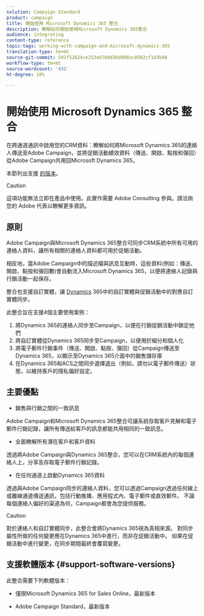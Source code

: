 ```yaml
---
solution: Campaign Standard
product: campaign
title: 開始使用 Microsoft Dynamics 365 整合
description: 瞭解如何開始使用Microsoft Dynamics 365整合
audience: integrating
content-type: reference
topic-tags: working-with-campaign-and-microsoft-dynamics-365
translation-type: tm+mt
source-git-commit: 501f52624ce253eb7b0d36d908ac8502cf1d3b48
workflow-type: tm+mt
source-wordcount: '431'
ht-degree: 10%

---
```



# 開始使用 Microsoft Dynamics 365 整合

在跨通道通訊中啟用您的CRM資料：瞭解如何將Microsoft Dynamics 365的連絡人傳送至Adobe Campaign，並將促銷活動績效資料（傳送、開啟、點按和彈回）從Adobe Campaign共用回Microsoft Dynamics 365。

本節列出支援 [的版本](#support-software-versions)。

>[!CAUTION]
>
>這項功能無法立即在產品中使用。此實作需要 Adobe Consulting 參與。請洽詢您的 Adobe 代表以瞭解更多資訊。

## 原則

Adobe Campaign與Microsoft Dynamics 365整合可同步CRM系統中所有可用的連絡人資料，讓所有相關的連絡人資料都可用於促銷活動。

相反地，當Adobe Campaign中的描述檔與訊息互動時，這些資料(例如：傳送、開啟、點按和彈回數)會自動流入Microsoft Dynamics 365，以便將連絡人記錄與行銷活動一起保存。

整合也支援自訂實體，讓 [Dynamics](../../integrating/using/map-campaign-custom-resources-and-dynamics-365-custom-entities.md) 365中的自訂實體與促銷活動中的對應自訂實體同步。

此整合旨在支援4個主要使用案例：

1. 將Dynamics 365的連絡人同步至Campaign，以便在行銷促銷活動中鎖定他們
1. 將自訂實體從Dynamics 365同步至Campaign，以便用於細分和個人化
1. 將電子郵件行銷事件（傳送、開啟、點按、彈回）從Campaign傳送至Dynamics 365，以顯示至Dynamics 365介面中的銷售儲存庫
1. 在Dynamics 365和ACS之間同步選擇退出（例如，請勿以電子郵件傳送）狀態，以維持客戶的隱私偏好設定。

## 主要優點

* 銷售與行銷之間的一致訊息

Adobe Campaign和Microsoft Dynamics 365整合可讓系統存取客戶見解和電子郵件行銷記錄，讓所有傳送給客戶的訊息都能共用相同的一致訊息。

* 全面瞭解所有潛在客戶和客戶資料

透過將Adobe Campaign與Dynamics 365整合，您可以在CRM系統內的每個連絡人上，分享及存取電子郵件行銷記錄。

* 在任何通道上啟動Dynamics 365資料

透過與Adobe Campaign同步的連絡人資料，您可以透過Campaign透過任何線上或離線通道傳送通訊，包括行動推播、應用程式內、電子郵件或直效郵件。 不論每個連絡人偏好的渠道為何，Campaign都會為您提供服務。

>[!CAUTION]
>
>對於連絡人和自訂實體同步，此整合會將Dynamics 365視為真相來源。  對同步屬性所做的任何變更應在Dynamics 365中進行，而非在促銷活動中。  如果在促銷活動中進行變更，在同步期間最終會覆寫變更。

## 支援軟體版本 {#support-software-versions}

此整合需要下列軟體版本：

* 僅限Microsoft Dynamics 365 for Sales Online，最新版本

* Adobe Campaign Standard，最新版本
